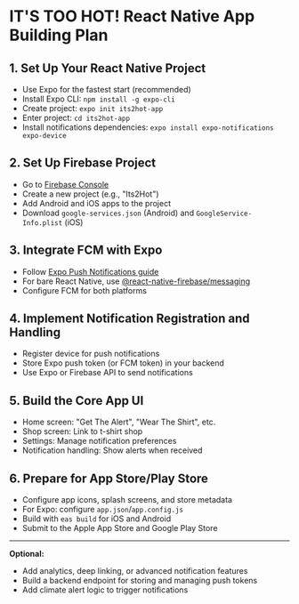 # IT'S TOO HOT! React Native App Building Plan

## 1. Set Up Your React Native Project
- Use Expo for the fastest start (recommended)
- Install Expo CLI: `npm install -g expo-cli`
- Create project: `expo init its2hot-app`
- Enter project: `cd its2hot-app`
- Install notifications dependencies: `expo install expo-notifications expo-device`

## 2. Set Up Firebase Project
- Go to [Firebase Console](https://console.firebase.google.com/)
- Create a new project (e.g., "Its2Hot")
- Add Android and iOS apps to the project
- Download `google-services.json` (Android) and `GoogleService-Info.plist` (iOS)

## 3. Integrate FCM with Expo
- Follow [Expo Push Notifications guide](https://docs.expo.dev/push-notifications/overview/)
- For bare React Native, use [@react-native-firebase/messaging](https://rnfirebase.io/messaging/usage)
- Configure FCM for both platforms

## 4. Implement Notification Registration and Handling
- Register device for push notifications
- Store Expo push token (or FCM token) in your backend
- Use Expo or Firebase API to send notifications

## 5. Build the Core App UI
- Home screen: "Get The Alert", "Wear The Shirt", etc.
- Shop screen: Link to t-shirt shop
- Settings: Manage notification preferences
- Notification handling: Show alerts when received

## 6. Prepare for App Store/Play Store
- Configure app icons, splash screens, and store metadata
- For Expo: configure `app.json`/`app.config.js`
- Build with `eas build` for iOS and Android
- Submit to the Apple App Store and Google Play Store

---

**Optional:**
- Add analytics, deep linking, or advanced notification features
- Build a backend endpoint for storing and managing push tokens
- Add climate alert logic to trigger notifications 